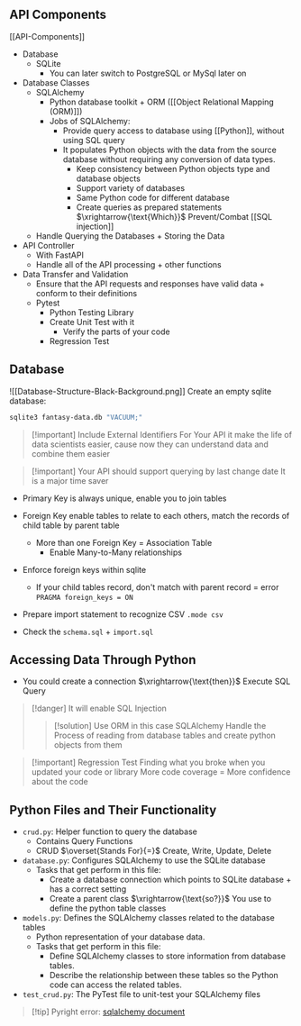 ## API Components
[[API-Components]]
* Database
	* SQLite
		* You can later switch to PostgreSQL or MySql later on
* Database Classes
	* SQLAlchemy
		* Python database toolkit + ORM ([[Object Relational Mapping (ORM)]])
		* Jobs of SQLAlchemy:
			* Provide query access to database using [[Python]], without using SQL query
			* It populates Python objects with the data from the source database without requiring any conversion of data types. 
				* Keep consistency between Python objects type and database objects
				* Support variety of databases
				* Same Python code for different database
				* Create queries as prepared statements $\xrightarrow{\text{Which}}$ Prevent/Combat [[SQL injection]]
	* Handle Querying the Databases + Storing the Data
* API Controller
	* With FastAPI
	* Handle all of the API processing + other functions
* Data Transfer and Validation
	* Ensure that the API requests and responses have valid data + conform to their definitions
	* Pytest
		* Python Testing Library
		* Create Unit Test with it
			* Verify the parts of your code
		* Regression Test

## Database
![[Database-Structure-Black-Background.png]]
Create an empty sqlite database:
```bash
sqlite3 fantasy-data.db "VACUUM;"
```

> [!important] Include External Identifiers For Your API
> it make the life of data scientists easier, cause now they can understand data and combine them easier

> [!important] Your API should support querying by last change date
> It is a major time saver

* Primary Key is always unique, enable you to join tables
* Foreign Key enable tables to relate to each others, match the records of child table by parent table
	* More than one Foreign Key = Association Table
		* Enable Many-to-Many relationships 

* Enforce foreign keys within sqlite
	* If your child tables record, don't match with parent record = error
	  `PRAGMA foreign_keys = ON`
* Prepare import statement to recognize CSV
  `.mode csv`
* Check the `schema.sql` + `import.sql`

## Accessing Data Through Python
* You could create a connection $\xrightarrow{\text{then}}$ Execute SQL Query
> [!danger] It will enable SQL Injection
> > [!solution] Use ORM in this case SQLAlchemy
> > Handle the Process of reading from database tables and create python objects from them 

> [!important] Regression Test
> Finding what you broke when you updated your code or library
> More code coverage = More confidence about the code

## Python Files and Their Functionality
* `crud.py`: Helper function to query the database
	* Contains Query Functions
	* CRUD $\overset{Stands For}{=}$ Create, Write, Update, Delete
* `database.py`: Configures SQLAlchemy to use the SQLite database
	* Tasks that get perform in this file:
		* Create a database connection which points to SQLite database + has a correct setting
		* Create a parent class $\xrightarrow{\text{so?}}$ You use to define the python table classes
* `models.py`: Defines the SQLAlchemy classes related to the database tables 
	* Python representation of your database data.
	* Tasks that get perform in this file:
		* Define SQLAlchemy classes to store information from database tables.
		* Describe the relationship between these tables so the Python code can access the related tables.
* `test_crud.py`: The PyTest file to unit-test your SQLAlchemy files

> [!tip] Pyright error: [sqlalchemy document](https://docs.sqlalchemy.org/en/20/changelog/whatsnew_20.html#migrating-an-existing-mapping)